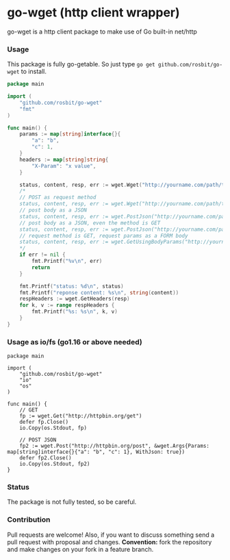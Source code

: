 # go-wget (http client wrapper)

go-wget is a http client package to make use of Go built-in net/http

### Usage

This package is fully go-getable. So just type `go get github.com/rosbit/go-wget` to install.

```go
package main

import (
	"github.com/rosbit/go-wget"
	"fmt"
)

func main() {
	params := map[string]interface{}{
		"a": "b",
		"c": 1,
	}
	headers := map[string]string{
		"X-Param": "x value",
	}

	status, content, resp, err := wget.Wget("http://yourname.com/path/to/url", "get", params, headers)
	/*
	// POST as request method
	status, content, resp, err := wget.Wget("http://yourname.com/path/to/url", "post", params, headers)
	// post body as a JSON 
	status, content, resp, err := wget.PostJson("http://yourname.com/path/to/url", "", params, headers)
	// post body as a JSON, even the method is GET
	status, content, resp, err := wget.PostJson("http://yourname.com/path/to/url", "GET", params, headers)
	// request method is GET, request params as a FORM body
	status, content, resp, err := wget.GetUsingBodyParams("http://yourname.com/path/to/url", params, headers)
	*/
	if err != nil {
		fmt.Printf("%v\n", err)
		return
	}

	fmt.Printf("status: %d\n", status)
	fmt.Printf("reponse content: %s\n", string(content))
	respHeaders := wget.GetHeaders(resp)
	for k, v := range respHeaders {
		fmt.Printf("%s: %s\n", k, v)
	}
}
```

### Usage as io/fs (go1.16 or above needed)
```
package main

import (
	"github.com/rosbit/go-wget"
	"io"
	"os"
)

func main() {
	// GET
	fp := wget.Get("http://httpbin.org/get")
	defer fp.Close()
	io.Copy(os.Stdout, fp)

	// POST JSON
	fp2 := wget.Post("http://httpbin.org/post", &wget.Args{Params: map[string]interface{}{"a": "b", "c": 1}, WithJson: true})
	defer fp2.Close()
	io.Copy(os.Stdout, fp2)
}
```

### Status

The package is not fully tested, so be careful.

### Contribution

Pull requests are welcome! Also, if you want to discuss something send a pull request with proposal and changes.
__Convention:__ fork the repository and make changes on your fork in a feature branch.
